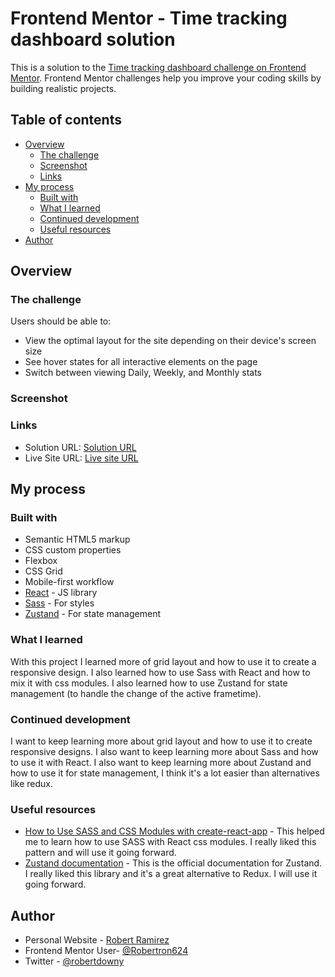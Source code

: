 # Frontend Mentor - Time tracking dashboard solution

This is a solution to the [Time tracking dashboard challenge on Frontend Mentor](https://www.frontendmentor.io/challenges/time-tracking-dashboard-UIQ7167Jw). Frontend Mentor challenges help you improve your coding skills by building realistic projects. 

## Table of contents

- [Overview](#overview)
  - [The challenge](#the-challenge)
  - [Screenshot](#screenshot)
  - [Links](#links)
- [My process](#my-process)
  - [Built with](#built-with)
  - [What I learned](#what-i-learned)
  - [Continued development](#continued-development)
  - [Useful resources](#useful-resources)
- [Author](#author)

## Overview

### The challenge

Users should be able to:

- View the optimal layout for the site depending on their device's screen size
- See hover states for all interactive elements on the page
- Switch between viewing Daily, Weekly, and Monthly stats

### Screenshot


### Links

- Solution URL: [Solution URL](https://github.com/Robertron624/time-tracking-dashboard)
- Live Site URL: [Live site URL](https://your-live-site-url.com)

## My process

### Built with

- Semantic HTML5 markup
- CSS custom properties
- Flexbox
- CSS Grid
- Mobile-first workflow
- [React](https://reactjs.org/) - JS library
- [Sass](https://sass-lang.com/) - For styles
- [Zustand](https://docs.pmnd.rs/zustand/getting-started/introduction) - For state management


### What I learned

With this project I learned more of grid layout and how to use it to create a responsive design. I also learned how to use Sass with React and how to mix it with css modules. I also learned how to use Zustand for state management (to handle the change of the active frametime).


### Continued development

I want to keep learning more about grid layout and how to use it to create responsive designs. I also want to keep learning more about Sass and how to use it with React. I also want to keep learning more about Zustand and how to use it for state management, I think it's a lot easier than alternatives like redux.

### Useful resources

- [How to Use SASS and CSS Modules with create-react-app](https://blog.bitsrc.io/how-to-use-sass-and-css-modules-with-create-react-app-83fa8b805e5e) - This helped me to learn how to use SASS with React css modules. I really liked this pattern and will use it going forward.
- [Zustand documentation](https://docs.pmnd.rs/zustand/getting-started/introduction) - This is the official documentation for Zustand. I really liked this library and it's a great alternative to Redux. I will use it going forward.

## Author

- Personal Website - [Robert Ramirez](https://robert-ramirez.netlify.app)
- Frontend Mentor User- [@Robertron624](https://www.frontendmentor.io/profile/Robertron624)
- Twitter - [@robertdowny](https://www.twitter.com/robertdowny)